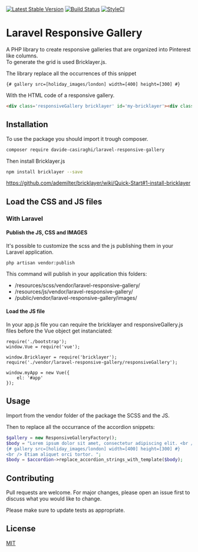 [![Latest Stable Version](https://img.shields.io/packagist/v/davide-casiraghi/laravel-responsive-gallery.svg?style=flat-square)](https://packagist.org/packages/davide-casiraghi/laravel-responsive-gallery)
<a href="https://travis-ci.org/davide-casiraghi/laravel-responsive-gallery"><img src="https://travis-ci.org/davide-casiraghi/laravel-responsive-gallery.svg" alt="Build Status"></a>
[![StyleCI](https://styleci.io/repos/175794655/shield?style=flat-square)](https://styleci.io/repos/175794655)

# Laravel Responsive Gallery
A PHP library to create responsive galleries that are organized into Pinterest like columns.   
To generate the grid is used Bricklayer.js.

The library replace all the occurrences of this snippet
```
{# gallery src=[holiday_images/london] width=[400] height=[300] #}
```
With the HTML code of a responsive gallery.
```html
<div class='responsiveGallery bricklayer' id='my-bricklayer'><div class='box animated'><a href='gallery/contact_improvisation/IMG_1584.jpg' data-fancybox='images' data-caption=''><img src='gallery/contact_improvisation/thumb/IMG_1584.jpg' /></a></div></div>
```


## Installation

To use the package you should import it trough composer.

```bash
composer require davide-casiraghi/laravel-responsive-gallery
```

Then install Bricklayer.js  
```bash
npm install bricklayer --save
```
https://github.com/ademilter/bricklayer/wiki/Quick-Start#1-install-bricklayer



## Load the CSS and JS files

### With Laravel

#### Publish the JS, CSS and IMAGES
It's possible to customize the scss and the js publishing them in your Laravel application.  

```php artisan vendor:publish```

This command will publish in your application this folders:
- /resources/scss/vendor/laravel-responsive-gallery/
- /resources/js/vendor/laravel-responsive-gallery/
- /public/vendor/laravel-responsive-gallery/images/

#### Load the JS file
In your app.js file you can require the bricklayer and responsiveGallery.js files before the Vue object get instanciated:

```
require('./bootstrap');
window.Vue = require('vue');

window.Bricklayer = require('bricklayer');
require('./vendor/laravel-responsive-gallery/responsiveGallery');

window.myApp = new Vue({  
    el: '#app'
});
```


## Usage

Import from the vendor folder of the package the SCSS and the JS.

Then to replace all the occurrance of the accordion snippets:

```php
$gallery = new ResponsiveGalleryFactory();
$body = "Lorem ipsum dolor sit amet, consectetur adipiscing elit. <br />
{# gallery src=[holiday_images/london] width=[400] height=[300] #}
<br /> Etiam aliquet orci tortor. ";
$body = $accordion->replace_accordion_strings_with_template($body);
```

## Contributing
Pull requests are welcome. For major changes, please open an issue first to discuss what you would like to change.

Please make sure to update tests as appropriate.

## License
[MIT](https://github.com/davide-casiraghi/bootstrap-accordion-integrator/blob/master/LICENSE.md)
